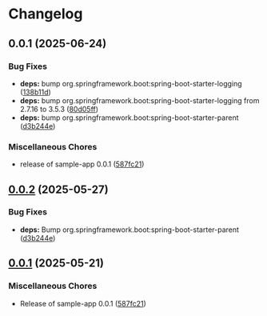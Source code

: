 # Changelog

## 0.0.1 (2025-06-24)


### Bug Fixes

* **deps:** bump org.springframework.boot:spring-boot-starter-logging ([138b11d](https://github.com/Chripein/github-unleashed-sample_EBCONT-app/commit/138b11de52175dc55e3d9443f239ca2282641052))
* **deps:** bump org.springframework.boot:spring-boot-starter-logging from 2.7.16 to 3.5.3 ([80d05ff](https://github.com/Chripein/github-unleashed-sample_EBCONT-app/commit/80d05ffd8c90d1e4afcb9f71d6ee7e45c389bd03))
* **deps:** bump org.springframework.boot:spring-boot-starter-parent ([d3b244e](https://github.com/Chripein/github-unleashed-sample_EBCONT-app/commit/d3b244ea3b90dc0b27691d3768136dcd0f36f40a))


### Miscellaneous Chores

* release of sample-app 0.0.1 ([587fc21](https://github.com/Chripein/github-unleashed-sample_EBCONT-app/commit/587fc2178f703b0bbd338d5969e7a07695e84eaa))

## [0.0.2](https://github.com/EBCONT-Conference/github-unleashed-sample-app/compare/v0.0.1...v0.0.2) (2025-05-27)


### Bug Fixes

* **deps:** Bump org.springframework.boot:spring-boot-starter-parent ([d3b244e](https://github.com/EBCONT-Conference/github-unleashed-sample-app/commit/d3b244ea3b90dc0b27691d3768136dcd0f36f40a))

## [0.0.1](https://github.com/EBCONT-Conference/github-unleashed-sample-app/compare/v0.0.1...v0.0.1) (2025-05-21)


### Miscellaneous Chores

* Release of sample-app 0.0.1 ([587fc21](https://github.com/EBCONT-Conference/github-unleashed-sample-app/commit/587fc2178f703b0bbd338d5969e7a07695e84eaa))
